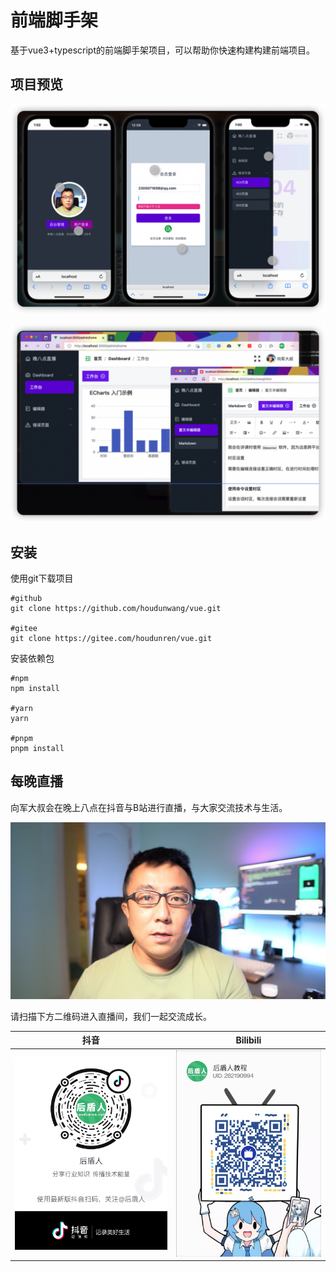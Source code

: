 # 前端脚手架

基于vue3+typescript的前端脚手架项目，可以帮助你快速构建构建前端项目。



## 项目预览

![image-20220424180043074](./assets/image-20220424180043074.png)

![image-20220424180204449](./assets/image-20220424180204449.png)

## 安装

使用git下载项目

```
#github
git clone https://github.com/houdunwang/vue.git

#gitee
git clone https://gitee.com/houdunren/vue.git
```



安装依赖包

```
#npm
npm install

#yarn 
yarn 

#pnpm
pnpm install
```



## 每晚直播

向军大叔会在晚上八点在抖音与B站进行直播，与大家交流技术与生活。

<img src="./assets/xj.jpg" alt="image-20210216220804022" style="zoom:50%;" />



请扫描下方二维码进入直播间，我们一起交流成长。

| 抖音                                            | Bilibili                                         |
| ----------------------------------------------- | ------------------------------------------------ |
| ![image-20210216220804022](./assets/douyin.png) | ![image-20210216220804022](./assets/bilibli.jpg) |


